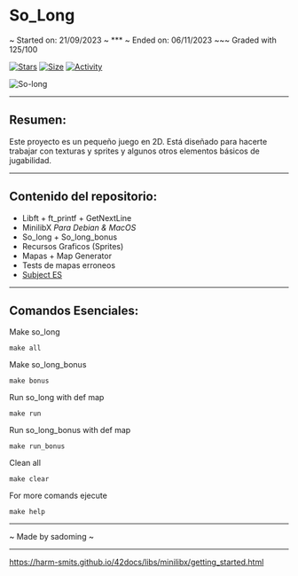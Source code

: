 # So_Long

~ Started on: 21/09/2023 ~ *** ~ Ended on: 06/11/2023 ~~~ Graded with 125/100

[![Stars](https://img.shields.io/github/stars/Sulig/So_Long?color=ffff00&label=Stars&logo=Stars&style=?style=flat)](https://github.com/Sulig/So_Long)
[![Size](https://img.shields.io/github/repo-size/Sulig/So_Long?color=blue&label=Size&logo=Size&style=?style=flat)](https://github.com/Sulig/So_Long)
[![Activity](https://img.shields.io/github/last-commit/Sulig/So_Long?color=orange&label=Last%20Commit&style=flat)](https://github.com/Sulig/So_Long)

![So-long](https://github.com/Sulig/So_Long/blob/master/So_Long_Play.gif?raw=true)

***
## Resumen: 
Este proyecto es un pequeño juego en 2D. Está diseñado para hacerte
trabajar con texturas y sprites y algunos otros elementos básicos de jugabilidad.

***
## Contenido del repositorio:
- Libft + ft_printf + GetNextLine
- MinilibX *Para Debian & MacOS*
- So_long + So_long_bonus
- Recursos Graficos (Sprites)
- Mapas + Map Generator
- Tests de mapas erroneos
- [Subject ES](https://github.com/Sulig/So_Long/blob/master/SoLong.pdf)

***
## Comandos Esenciales:

Make so_long

    make all

Make so_long_bonus

    make bonus

Run so_long with def map

    make run

Run so_long_bonus with def map

    make run_bonus

Clean all

    make clear

For more comands ejecute

    make help

***
~ Made by sadoming ~ 
***

https://harm-smits.github.io/42docs/libs/minilibx/getting_started.html
